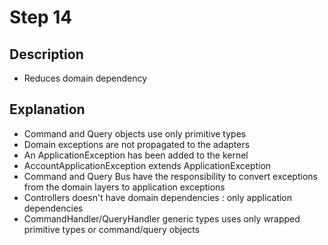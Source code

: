 # Step 14

## Description

- Reduces domain dependency

## Explanation

- Command and Query objects use only primitive types
- Domain exceptions are not propagated to the adapters
- An ApplicationException has been added to the kernel
- AccountApplicationException extends ApplicationException
- Command and Query Bus have the responsibility to convert exceptions from the domain layers to application exceptions
- Controllers doesn't have domain dependencies : only application dependencies
- CommandHandler/QueryHandler generic types uses only wrapped primitive types or command/query objects 